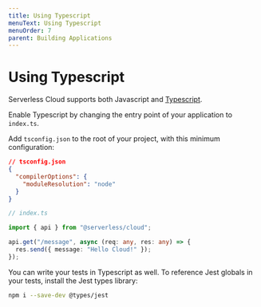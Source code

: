 ```yaml
---
title: Using Typescript
menuText: Using Typescript
menuOrder: 7
parent: Building Applications
---
```


# Using Typescript

Serverless Cloud supports both Javascript and <a href="https://www.typescriptlang.org/" target="_blank" >Typescript</a>.

Enable Typescript by changing the entry point of your application to `index.ts`.

Add `tsconfig.json` to the root of your project, with this minimum configuration:

```json
// tsconfig.json
{
  "compilerOptions": {
    "moduleResolution": "node"
  }
}
```

```typescript
// index.ts

import { api } from "@serverless/cloud";

api.get("/message", async (req: any, res: any) => {
  res.send({ message: "Hello Cloud!" });
});
```

You can write your tests in Typescript as well. To reference Jest globals in your tests, install the Jest types library:

```bash
npm i --save-dev @types/jest
```
